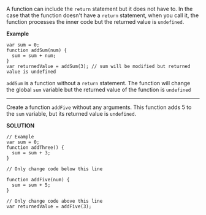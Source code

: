 A function can include the `return` statement but it does not have to. In the case that the function doesn't have a `return` statement, when you call it, the function processes the inner code but the returned value is `undefined`.

**Example**
```
var sum = 0;
function addSum(num) {
  sum = sum + num;
}
var returnedValue = addSum(3); // sum will be modified but returned value is undefined
```

`addSum` is a function without a `return` statement. The function will change the global `sum` variable but the returned value of the function is `undefined`

---

Create a function `addFive` without any arguments. This function adds 5 to the `sum` variable, but its returned value is `undefined`.

**SOLUTION**

```
// Example
var sum = 0;
function addThree() {
  sum = sum + 3;
}

// Only change code below this line

function addFive(num) {
  sum = sum + 5;
}

// Only change code above this line
var returnedValue = addFive(3);
```
